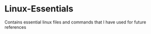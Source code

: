 # Linux-Essentials
Contains essential linux files and commands that I have used for future references 
